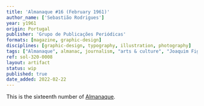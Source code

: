 ```yaml
---
title: 'Almanaque #16 (February 1961)'
author_name: ['Sebastião Rodrigues']
year: y1961
origin: Portugal
publisher: 'Grupo de Publicações Periódicas'
formats: [magazine, graphic-design]
disciplines: [graphic-design, typography, illustration, photography]
tags: ["Almanaque", almanac, journalism, "arts & culture", "Joaquim Figueiredo Magalhães"]
ref: sol-320-0008
layout: artifact
status: wip
published: true
date_added: 2022-02-22
---
```

<p>This is the sixteenth number of <a class="text cat-link publisher" href="/tags/almanaque/">Almanaque</a>.</p>

